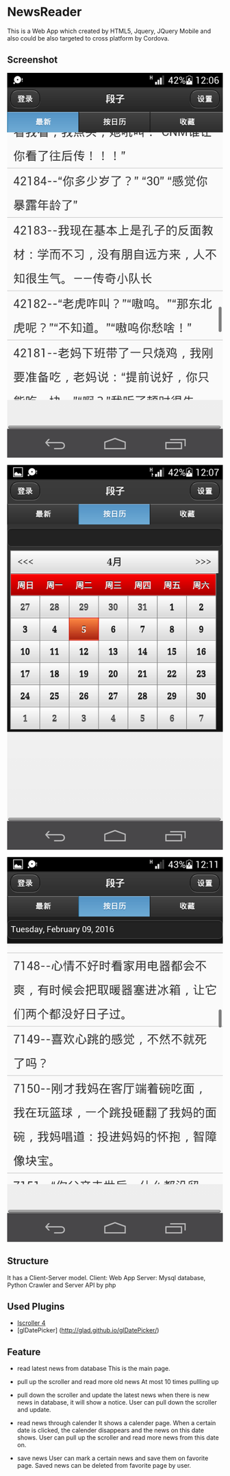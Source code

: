 # NewsReader
This is a Web App which created by HTML5, Jquery, JQuery Mobile and also could be also targeted to cross platform by Cordova.

## Screenshot

![Alt text](/img/mainpage.png)

![Alt text](/img/calender1.png)

![Alt text](/img/calender2.png)


## Structure
It has a Client-Server model.
Client: Web App
Server: Mysql database, Python Crawler and Server API by php 

## Used Plugins
* [Iscroller 4](http://cubiq.org/iscroll-4)
* [glDatePicker] (http://glad.github.io/glDatePicker/)

## Feature

* read latest news from database
This is the main page.

* pull up the scroller and read more old news
At most 10 times pullling up

* pull down the scroller and update the latest news
when there is new news in database, it will show a notice. User can pull down the scroller and update.

* read news through calender
It shows a calender page. When a certain date is clicked, the calender disappears and the news on this date shows.
User can pull up the scroller and read more news from this date on.

* save news
User can mark a certain news and save them on favorite page.
Saved news can be deleted from favorite page by user.






